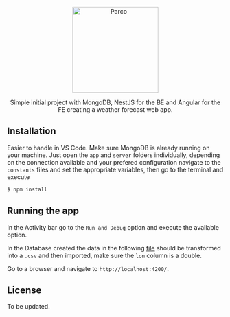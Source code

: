 <p align="center">
  <a href="https://jonathandqs.github.io/CV/" target="blank"><img src="https://media.dev.to/cdn-cgi/image/width=1000,height=500,fit=cover,gravity=auto,format=auto/https%3A%2F%2Fdev-to-uploads.s3.amazonaws.com%2Fi%2Fqibhtrfxpeoi9zqjltdq.png" width="200" alt="Parco" /></a>
</p>

  <p align="center">Simple initial project with MongoDB, NestJS for the BE and Angular for the FE creating a weather forecast web app.</p>
    <p align="center">

## Installation
Easier to handle in VS Code. Make sure MongoDB is already running on your machine. 
Just open the `app` and `server` folders individually, depending on the connection available and your prefered configuration navigate to the `constants` files and set the appropriate variables, then go to the terminal and execute

```bash
$ npm install
```

## Running the app

In the Activity bar go to the `Run and Debug` option and execute the available option.

In the Database created the data in the following [file](https://openweathermap.org/storage/app/media/cities_list.xlsx) should be transformed into a `.csv` and then imported, make sure the `lon` column is a double.

Go to a browser and navigate to `http://localhost:4200/`.

## License

To be updated.
